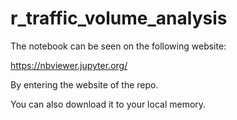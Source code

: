 # r_traffic_volume_analysis
 
The notebook can be seen on the following website:

https://nbviewer.jupyter.org/

By entering the website of the repo.

You can also download it to your local memory.
